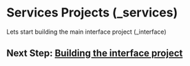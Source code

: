 # Services Projects (_services)


Lets start building the main interface project (_interface)
## Next Step: [Building the interface project](interface_Project.md)



